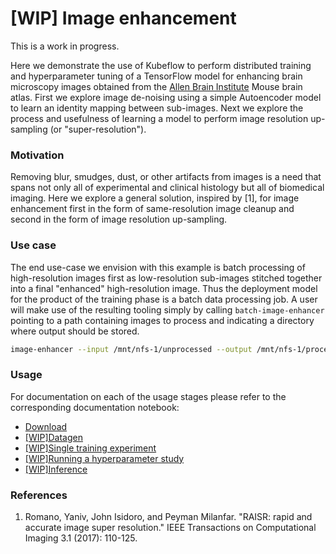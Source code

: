 # [WIP] Image enhancement

This is a work in progress.

Here we demonstrate the use of Kubeflow to perform distributed training and hyperparameter tuning of a TensorFlow model for enhancing brain microscopy images obtained from the [Allen Brain Institute](https://www.alleninstitute.org/) Mouse brain atlas. First we explore image de-noising using a simple Autoencoder model to learn an identity mapping between sub-images. Next we explore the process and usefulness of learning a model to perform image resolution up-sampling (or "super-resolution").

### Motivation

Removing blur, smudges, dust, or other artifacts from images is a need that spans not only all of experimental and clinical histology but all of biomedical imaging. Here we explore a general solution, inspired by [1], for image enhancement first in the form of same-resolution image cleanup and second in the form of image resolution up-sampling.

### Use case

The end use-case we envision with this example is batch processing of high-resolution images first as low-resolution sub-images stitched together into a final "enhanced" high-resolution image. Thus the deployment model for the product of the training phase is a batch data processing job. A user will make use of the resulting tooling simply by calling `batch-image-enhancer` pointing to a path containing images to process and indicating a directory where output should be stored.

```bash
image-enhancer --input /mnt/nfs-1/unprocessed --output /mnt/nfs-1/processed
```

### Usage

For documentation on each of the usage stages please refer to the corresponding documentation notebook:

- [Download](docs/download.ipynb)
- [[WIP]Datagen](docs/datagen.ipynb)
- [[WIP]Single training experiment](docs/t2t-experiment.ipynb)
- [[WIP]Running a hyperparameter study](docs/study.ipynb)
- [[WIP]Inference](docs/decode.ipynb)

### References

1. Romano, Yaniv, John Isidoro, and Peyman Milanfar. "RAISR: rapid and accurate image super resolution." IEEE Transactions on Computational Imaging 3.1 (2017): 110-125.